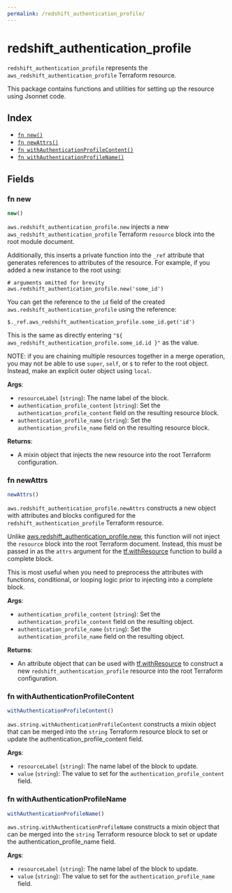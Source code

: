 ```yaml
---
permalink: /redshift_authentication_profile/
---
```


# redshift_authentication_profile

`redshift_authentication_profile` represents the `aws_redshift_authentication_profile` Terraform resource.



This package contains functions and utilities for setting up the resource using Jsonnet code.


## Index

* [`fn new()`](#fn-new)
* [`fn newAttrs()`](#fn-newattrs)
* [`fn withAuthenticationProfileContent()`](#fn-withauthenticationprofilecontent)
* [`fn withAuthenticationProfileName()`](#fn-withauthenticationprofilename)

## Fields

### fn new

```ts
new()
```


`aws.redshift_authentication_profile.new` injects a new `aws_redshift_authentication_profile` Terraform `resource`
block into the root module document.

Additionally, this inserts a private function into the `_ref` attribute that generates references to attributes of the
resource. For example, if you added a new instance to the root using:

    # arguments omitted for brevity
    aws.redshift_authentication_profile.new('some_id')

You can get the reference to the `id` field of the created `aws.redshift_authentication_profile` using the reference:

    $._ref.aws_redshift_authentication_profile.some_id.get('id')

This is the same as directly entering `"${ aws_redshift_authentication_profile.some_id.id }"` as the value.

NOTE: if you are chaining multiple resources together in a merge operation, you may not be able to use `super`, `self`,
or `$` to refer to the root object. Instead, make an explicit outer object using `local`.

**Args**:
  - `resourceLabel` (`string`): The name label of the block.
  - `authentication_profile_content` (`string`): Set the `authentication_profile_content` field on the resulting resource block.
  - `authentication_profile_name` (`string`): Set the `authentication_profile_name` field on the resulting resource block.

**Returns**:
- A mixin object that injects the new resource into the root Terraform configuration.


### fn newAttrs

```ts
newAttrs()
```


`aws.redshift_authentication_profile.newAttrs` constructs a new object with attributes and blocks configured for the `redshift_authentication_profile`
Terraform resource.

Unlike [aws.redshift_authentication_profile.new](#fn-new), this function will not inject the `resource`
block into the root Terraform document. Instead, this must be passed in as the `attrs` argument for the
[tf.withResource](https://github.com/tf-libsonnet/core/tree/main/docs#fn-withresource) function to build a complete block.

This is most useful when you need to preprocess the attributes with functions, conditional, or looping logic prior to
injecting into a complete block.

**Args**:
  - `authentication_profile_content` (`string`): Set the `authentication_profile_content` field on the resulting object.
  - `authentication_profile_name` (`string`): Set the `authentication_profile_name` field on the resulting object.

**Returns**:
  - An attribute object that can be used with [tf.withResource](https://github.com/tf-libsonnet/core/tree/main/docs#fn-withresource) to construct a new `redshift_authentication_profile` resource into the root Terraform configuration.


### fn withAuthenticationProfileContent

```ts
withAuthenticationProfileContent()
```

`aws.string.withAuthenticationProfileContent` constructs a mixin object that can be merged into the `string`
Terraform resource block to set or update the authentication_profile_content field.



**Args**:
  - `resourceLabel` (`string`): The name label of the block to update.
  - `value` (`string`): The value to set for the `authentication_profile_content` field.


### fn withAuthenticationProfileName

```ts
withAuthenticationProfileName()
```

`aws.string.withAuthenticationProfileName` constructs a mixin object that can be merged into the `string`
Terraform resource block to set or update the authentication_profile_name field.



**Args**:
  - `resourceLabel` (`string`): The name label of the block to update.
  - `value` (`string`): The value to set for the `authentication_profile_name` field.
